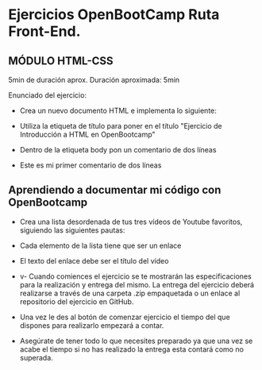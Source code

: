 # Ejercicios OpenBootCamp Ruta Front-End.
## MÓDULO HTML-CSS
 
5min de duración aprox.
Duración aproximada: 5min
 
Enunciado del ejercicio:

- Crea un nuevo documento HTML e implementa lo siguiente:

- Utiliza la etiqueta de título para poner en el título "Ejercicio de Introducción a HTML en OpenBootcamp"

- Dentro de la etiqueta body pon un comentario de dos líneas

- Este es mi primer comentario de dos líneas


## Aprendiendo a documentar mi código con OpenBootcamp

- Crea una lista desordenada de tus tres vídeos de Youtube favoritos, siguiendo las siguientes pautas:

- Cada elemento de la lista tiene que ser un enlace

- El texto del enlace debe ser el título del vídeo

- v- Cuando comiences el ejercicio se te mostrarán las especificaciones para la realización y entrega del mismo. La entrega del ejercicio deberá realizarse a través de una carpeta .zip empaquetada o un enlace al repositorio del ejercicio en GitHub.


- Una vez le des al botón de comenzar ejercicio el tiempo del que dispones para realizarlo empezará a contar.


- Asegúrate de tener todo lo que necesites preparado ya que una vez se acabe el tiempo si no has realizado la entrega esta contará como no superada.
